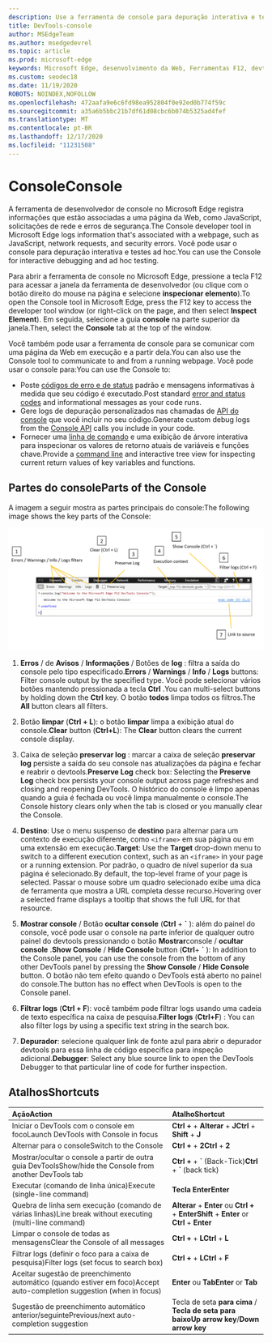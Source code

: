 ```yaml
---
description: Use a ferramenta de console para depuração interativa e testes ad hoc.
title: DevTools-console
author: MSEdgeTeam
ms.author: msedgedevrel
ms.topic: article
ms.prod: microsoft-edge
keywords: Microsoft Edge, desenvolvimento da Web, Ferramentas F12, devtools, console
ms.custom: seodec18
ms.date: 11/19/2020
ROBOTS: NOINDEX,NOFOLLOW
ms.openlocfilehash: 472aafa9e6c6fd98ea952804f0e92ed0b774f59c
ms.sourcegitcommit: a35a6b5bbc21b7df61d08cbc6b074b5325ad4fef
ms.translationtype: MT
ms.contentlocale: pt-BR
ms.lasthandoff: 12/17/2020
ms.locfileid: "11231508"
---
```

# <span data-ttu-id="e762c-104">Console</span><span class="sxs-lookup"><span data-stu-id="e762c-104">Console</span></span>

<span data-ttu-id="e762c-105">A ferramenta de desenvolvedor de console no Microsoft Edge registra informações que estão associadas a uma página da Web, como JavaScript, solicitações de rede e erros de segurança.</span><span class="sxs-lookup"><span data-stu-id="e762c-105">The Console developer tool in Microsoft Edge logs information that's associated with a webpage, such as JavaScript, network requests, and security errors.</span></span> <span data-ttu-id="e762c-106">Você pode usar o console para depuração interativa e testes ad hoc.</span><span class="sxs-lookup"><span data-stu-id="e762c-106">You can use the Console for interactive debugging and ad hoc testing.</span></span> 

<span data-ttu-id="e762c-107">Para abrir a ferramenta de console no Microsoft Edge, pressione a tecla F12 para acessar a janela da ferramenta de desenvolvedor (ou clique com o botão direito do mouse na página e selecione **inspecionar elemento**).</span><span class="sxs-lookup"><span data-stu-id="e762c-107">To open the Console tool in Microsoft Edge, press the F12 key to access the developer tool window (or right-click on the page, and then select **Inspect Element**).</span></span> <span data-ttu-id="e762c-108">Em seguida, selecione a guia **console** na parte superior da janela.</span><span class="sxs-lookup"><span data-stu-id="e762c-108">Then, select the **Console** tab at the top of the window.</span></span> 

<span data-ttu-id="e762c-109">Você também pode usar a ferramenta de console para se comunicar com uma página da Web em execução e a partir dela.</span><span class="sxs-lookup"><span data-stu-id="e762c-109">You can also use the Console tool to communicate to and from a running webpage.</span></span> <span data-ttu-id="e762c-110">Você pode usar o console para:</span><span class="sxs-lookup"><span data-stu-id="e762c-110">You can use the Console to:</span></span>

- <span data-ttu-id="e762c-111">Poste [códigos de erro e de status](./console/error-and-status-codes.md) padrão e mensagens informativas à medida que seu código é executado.</span><span class="sxs-lookup"><span data-stu-id="e762c-111">Post standard [error and status codes](./console/error-and-status-codes.md) and informational messages as your code runs.</span></span>
- <span data-ttu-id="e762c-112">Gere logs de depuração personalizados nas chamadas de [API do console](./console/console-api.md) que você incluir no seu código.</span><span class="sxs-lookup"><span data-stu-id="e762c-112">Generate custom debug logs from the [Console API](./console/console-api.md) calls you include in your code.</span></span>
- <span data-ttu-id="e762c-113">Fornecer uma [linha de comando](./console/command-line.md) e uma exibição de árvore interativa para inspecionar os valores de retorno atuais de variáveis e funções chave.</span><span class="sxs-lookup"><span data-stu-id="e762c-113">Provide a [command line](./console/command-line.md) and interactive tree view for inspecting current return values of key variables and functions.</span></span>

## <span data-ttu-id="e762c-114">Partes do console</span><span class="sxs-lookup"><span data-stu-id="e762c-114">Parts of the Console</span></span>

<span data-ttu-id="e762c-115">A imagem a seguir mostra as partes principais do console:</span><span class="sxs-lookup"><span data-stu-id="e762c-115">The following image shows the key parts of the Console:</span></span>

![O console do Microsoft Edge DevTools](./media/console.png)

1. <span data-ttu-id="e762c-117">**Erros**  /  de **Avisos**  /  **Informações**  /  Botões de **log** : filtra a saída do console pelo tipo especificado.</span><span class="sxs-lookup"><span data-stu-id="e762c-117">**Errors** / **Warnings** / **Info** / **Logs** buttons: Filter console output by the specified type.</span></span> <span data-ttu-id="e762c-118">Você pode selecionar vários botões mantendo pressionada a tecla **Ctrl** .</span><span class="sxs-lookup"><span data-stu-id="e762c-118">You can multi-select buttons by holding down the **Ctrl** key.</span></span> <span data-ttu-id="e762c-119">O botão **todos** limpa todos os filtros.</span><span class="sxs-lookup"><span data-stu-id="e762c-119">The **All** button clears all filters.</span></span>

2. <span data-ttu-id="e762c-120">Botão **limpar** (**Ctrl + L**): o botão **limpar** limpa a exibição atual do console.</span><span class="sxs-lookup"><span data-stu-id="e762c-120">**Clear** button (**Ctrl+L**): The **Clear** button clears the current console display.</span></span>

3. <span data-ttu-id="e762c-121">Caixa de seleção **preservar log** : marcar a caixa de seleção **preservar log** persiste a saída do seu console nas atualizações da página e fechar e reabrir o devtools.</span><span class="sxs-lookup"><span data-stu-id="e762c-121">**Preserve Log** check box: Selecting the **Preserve Log** check box persists your console output across page refreshes and closing and reopening DevTools.</span></span> <span data-ttu-id="e762c-122">O histórico do console é limpo apenas quando a guia é fechada ou você limpa manualmente o console.</span><span class="sxs-lookup"><span data-stu-id="e762c-122">The Console history clears only when the tab is closed or you manually clear the Console.</span></span>

4. <span data-ttu-id="e762c-123">**Destino**: Use o menu suspenso de **destino** para alternar para um contexto de execução diferente, como `<iframe>` em sua página ou em uma extensão em execução.</span><span class="sxs-lookup"><span data-stu-id="e762c-123">**Target**: Use the **Target** drop-down menu to switch to a different execution context, such as an `<iframe>` in your page or a running extension.</span></span> <span data-ttu-id="e762c-124">Por padrão, o quadro de nível superior da sua página é selecionado.</span><span class="sxs-lookup"><span data-stu-id="e762c-124">By default, the top-level frame of your page is selected.</span></span> <span data-ttu-id="e762c-125">Passar o mouse sobre um quadro selecionado exibe uma dica de ferramenta que mostra a URL completa desse recurso.</span><span class="sxs-lookup"><span data-stu-id="e762c-125">Hovering over a selected frame displays a tooltip that shows the full URL for that resource.</span></span>

5. <span data-ttu-id="e762c-126">**Mostrar console**  /  Botão **ocultar console** (**Ctrl** +  **&grave;** ): além do painel do console, você pode usar o console na parte inferior de qualquer outro painel do devtools pressionando o botão **Mostrar**console  /  **ocultar console** .</span><span class="sxs-lookup"><span data-stu-id="e762c-126">**Show Console** / **Hide Console** button (**Ctrl**+ **&grave;** ): In addition to the Console panel, you can use the console from the bottom of any other DevTools panel by pressing the **Show Console** / **Hide Console** button.</span></span> <span data-ttu-id="e762c-127">O botão não tem efeito quando o DevTools está aberto no painel do console.</span><span class="sxs-lookup"><span data-stu-id="e762c-127">The button has no effect when DevTools is open to the Console panel.</span></span>
 
6. <span data-ttu-id="e762c-128">**Filtrar logs** (**Ctrl + F**): você também pode filtrar logs usando uma cadeia de texto específica na caixa de pesquisa.</span><span class="sxs-lookup"><span data-stu-id="e762c-128">**Filter logs** (**Ctrl+F**) : You can also filter logs by using a specific text string in the search box.</span></span>

7. <span data-ttu-id="e762c-129">**Depurador**: selecione qualquer link de fonte azul para abrir o depurador devtools para essa linha de código específica para inspeção adicional.</span><span class="sxs-lookup"><span data-stu-id="e762c-129">**Debugger**: Select any blue source link to open the DevTools Debugger to that particular line of code for further inspection.</span></span>

## <span data-ttu-id="e762c-130">Atalhos</span><span class="sxs-lookup"><span data-stu-id="e762c-130">Shortcuts</span></span>

<span data-ttu-id="e762c-131">Ação</span><span class="sxs-lookup"><span data-stu-id="e762c-131">Action</span></span>                                            | <span data-ttu-id="e762c-132">Atalho</span><span class="sxs-lookup"><span data-stu-id="e762c-132">Shortcut</span></span>               
:-------------------------------------------------| :----------------------
<span data-ttu-id="e762c-133">Iniciar o DevTools com o console em foco</span><span class="sxs-lookup"><span data-stu-id="e762c-133">Launch DevTools with Console in focus</span></span>             | <span data-ttu-id="e762c-134">**Ctrl +**  +  **Alterar**  +  **J**</span><span class="sxs-lookup"><span data-stu-id="e762c-134">**Ctrl** + **Shift** + **J**</span></span> 
<span data-ttu-id="e762c-135">Alternar para o console</span><span class="sxs-lookup"><span data-stu-id="e762c-135">Switch to the Console</span></span>                                 | <span data-ttu-id="e762c-136">**Ctrl +**  +  **2**</span><span class="sxs-lookup"><span data-stu-id="e762c-136">**Ctrl** + **2**</span></span>           
<span data-ttu-id="e762c-137">Mostrar/ocultar o console a partir de outra guia DevTools</span><span class="sxs-lookup"><span data-stu-id="e762c-137">Show/hide the Console from another DevTools tab</span></span>       | <span data-ttu-id="e762c-138">**Ctrl +**  +  **&grave;** (Back-Tick)</span><span class="sxs-lookup"><span data-stu-id="e762c-138">**Ctrl** + **&grave;** (back tick)</span></span>  
<span data-ttu-id="e762c-139">Executar (comando de linha única)</span><span class="sxs-lookup"><span data-stu-id="e762c-139">Execute (single-line command)</span></span>                     | **<span data-ttu-id="e762c-140">Tecla Enter</span><span class="sxs-lookup"><span data-stu-id="e762c-140">Enter</span></span>**                
<span data-ttu-id="e762c-141">Quebra de linha sem execução (comando de várias linhas)</span><span class="sxs-lookup"><span data-stu-id="e762c-141">Line break without executing (multi-line command)</span></span> | <span data-ttu-id="e762c-142">**Alterar**  +  **Enter** ou **Ctrl +**  +  **Enter**</span><span class="sxs-lookup"><span data-stu-id="e762c-142">**Shift** + **Enter** or **Ctrl** + **Enter**</span></span>      
<span data-ttu-id="e762c-143">Limpar o console de todas as mensagens</span><span class="sxs-lookup"><span data-stu-id="e762c-143">Clear the Console of all messages</span></span>                 | <span data-ttu-id="e762c-144">**Ctrl +**  +  **L**</span><span class="sxs-lookup"><span data-stu-id="e762c-144">**Ctrl** + **L**</span></span>           
<span data-ttu-id="e762c-145">Filtrar logs (definir o foco para a caixa de pesquisa)</span><span class="sxs-lookup"><span data-stu-id="e762c-145">Filter logs (set focus to search box)</span></span>             | <span data-ttu-id="e762c-146">**Ctrl +**  +  **L**</span><span class="sxs-lookup"><span data-stu-id="e762c-146">**Ctrl** + **F**</span></span>           
<span data-ttu-id="e762c-147">Aceitar sugestão de preenchimento automático (quando estiver em foco)</span><span class="sxs-lookup"><span data-stu-id="e762c-147">Accept auto-completion suggestion (when in focus)</span></span> | <span data-ttu-id="e762c-148">**Enter** ou **Tab**</span><span class="sxs-lookup"><span data-stu-id="e762c-148">**Enter** or **Tab**</span></span>       
<span data-ttu-id="e762c-149">Sugestão de preenchimento automático anterior/seguinte</span><span class="sxs-lookup"><span data-stu-id="e762c-149">Previous/next auto-completion suggestion</span></span>          | <span data-ttu-id="e762c-150">Tecla de seta **para cima** / **Tecla de seta para baixo**</span><span class="sxs-lookup"><span data-stu-id="e762c-150">**Up arrow key**/**Down arrow key**</span></span>   
